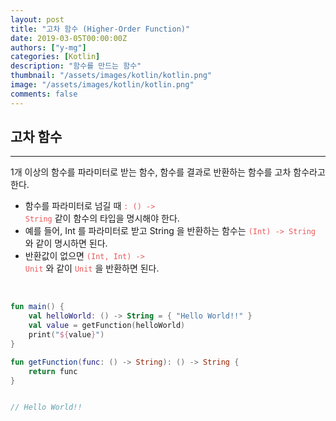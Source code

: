 ```yaml
---
layout: post
title: "고차 함수 (Higher-Order Function)"
date: 2019-03-05T00:00:00Z
authors: ["y-mg"]
categories: [Kotlin]
description: "함수를 만드는 함수"
thumbnail: "/assets/images/kotlin/kotlin.png"
image: "/assets/images/kotlin/kotlin.png"
comments: false
---
```


## 고차 함수
***
1개 이상의 함수를 파라미터로 받는 함수, 함수를 결과로 반환하는 함수를 고차 함수라고 한다.
- 함수를 파라미터로 넘길 때 <code style="color: #eb5657;">: () -> String</code> 같이 함수의 타입을 명시해야 한다.
- 예를 들어, Int 를 파라미터로 받고 String 을 반환하는 함수는 <code style="color: #eb5657;">(Int) -> String</code> 와 같이 명시하면 된다.
- 반환값이 없으면 <code style="color: #eb5657;">(Int, Int) -> Unit</code> 와 같이 <code style="color: #eb5657;">Unit</code> 을 반환하면 된다.
<br/>


```kotlin
fun main() {
    val helloWorld: () -> String = { "Hello World!!" }
    val value = getFunction(helloWorld)
    print("${value}")
}

fun getFunction(func: () -> String): () -> String {
    return func
}


// Hello World!!
```